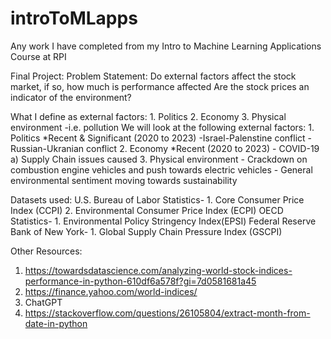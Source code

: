 # introToMLapps
Any work I have completed from my Intro to Machine Learning Applications Course at RPI

Final Project:
Problem Statement:
   Do external factors affect the stock market, if so, how much is performance affected
   Are the stock prices an indicator of the environment?

   What I define as external factors:
      1. Politics
      2. Economy
      3. Physical environment
         -i.e. pollution
   We will look at the following external factors:
      1. Politics
         *Recent & Significant (2020 to 2023)
         -Israel-Palenstine conflict
         -Russian-Ukranian conflict
      2. Economy
         *Recent (2020 to 2023)
         - COVID-19
            a) Supply Chain issues caused
      3. Physical environment
         - Crackdown on combustion engine vehicles and push towards electric vehicles
         - General environmental sentiment moving towards sustainability

   Datasets used:
      U.S. Bureau of Labor Statistics-
      1. Core Consumer Price Index (CCPI)
      2. Environmental Consumer Price Index (ECPI)
      OECD Statistics-
      1. Environmental Policy Stringency Index(EPSI)
      Federal Reserve Bank of New York-
      1. Global Supply Chain Pressure Index (GSCPI)

   Other Resources:
   1. https://towardsdatascience.com/analyzing-world-stock-indices-performance-in-python-610df6a578f?gi=7d0581681a45
   2. https://finance.yahoo.com/world-indices/
   3. ChatGPT
   4. https://stackoverflow.com/questions/26105804/extract-month-from-date-in-python

      
      
      
